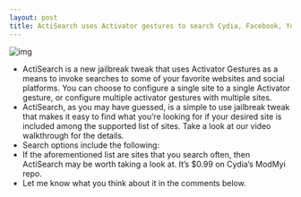 ```yaml
---
layout: post
title: ActiSearch uses Activator gestures to search Cydia, Facebook, YouTube, and more
---
```

![img](http://media.idownloadblog.com/wp-content/uploads/2012/11/ActiSearch.jpg)
* ActiSearch is a new jailbreak tweak that uses Activator Gestures as a means to invoke searches to some of your favorite websites and social platforms. You can choose to configure a single site to a single Activator gesture, or configure multiple activator gestures with multiple sites.
* ActiSearch, as you may have guessed, is a simple to use jailbreak tweak that makes it easy to find what you’re looking for if your desired site is included among the supported list of sites. Take a look at our video walkthrough for the details.
* Search options include the following:
* If the aforementioned list are sites that you search often, then ActiSearch may be worth taking a look at. It’s $0.99 on Cydia’s ModMyi repo.
* Let me know what you think about it in the comments below.

